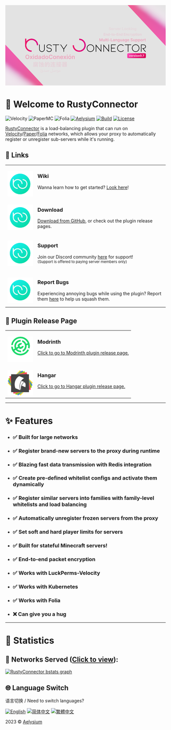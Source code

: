 ![Aelysium Wordmark Image](https://github.com/Aelysium-Group/.github/blob/main/images/rustyconnector-wordmark.png?raw=true)

# 👋 Welcome to RustyConnector
![Velocity](https://flat.badgen.net/badge/Velocity/3.1.1%20-%203.2.0/1197d1?icon=dockbit)
![PaperMC](https://flat.badgen.net/badge/Paper/1.16%20-%201.20.2/F96854?icon=telegram)
![Folia](https://flat.badgen.net/badge/Folia/Supported/E004BC?icon=maven)
[![Aelysium](https://flat.badgen.net/badge/Discord/Aelysium/5865F2?icon=discord)](https://join.aelysium.group/)
[![Build](https://flat.badgen.net/github/release/Aelysium-Group/rusty-connector?label=Latest%20Stable%20Release&icon=maven)](https://github.com/Aelysium-Group/rusty-connector/releases)
[![License](https://flat.badgen.net/badge/License/MIT/5865F2)](https://github.com/Aelysium-Group/rusty-connector/blob/main/LICENSE)

[RustyConnector] is a load-balancing plugin that can run on [Velocity]/[Paper]/[Folia] networks, which allows your proxy to automatically register or unregister sub-servers while it's running.

<!-- Table-1 -->
<table>
<thead>
<h2>🧭 Links</h2>
</thead>
<tbody>
<tr>
  <td width="80" align="center" valign="top">
    <br>
    <a href="https://github.com/Aelysium-Group/rusty-connector/wiki"><img src="./blob/images/logo/rc-logo.webp"></a>
  </td>
  <td valign="top">
    <h3>Wiki</h3>
    <p>
      Wanna learn how to get started? <a href="https://wiki.aelysium.group/">Look here</a>!
    </p>
  </td>
</tr>
<tr>
  <td width="80" align="center" valign="top">
    <br>
    <a href="https://github.com/Aelysium-Group/rusty-connector/releases"><img src="./blob/images/logo/rc-logo.webp"></a>
  </td>
  <td valign="top">
    <h3>Download</h3>
    <p>
      <a href="https://github.com/Aelysium-Group/rusty-connector/releases">Download from GitHub</a>, or check out the plugin release pages.
    </p>
  </td>
</tr>
<tr>
  <td width="80" align="center" valign="top">
    <br>
    <a href="https://join.aelysium.group"><img src="./blob/images/logo/rc-logo.webp"></a>
  </td>
  <td>
    <h3>Support</h3>
    <p>
      Join our Discord community <a href="https://join.aelysium.group">here</a> for support!
      <br>
      <sup>(Support is offered to paying server members only)</sup>
    </p>
  </td>
</tr>
<tr>
  <td width="80" align="center" valign="top">
    <br>
    <a href="https://github.com/Aelysium-Group/rusty-connector/issues"><img src="./blob/images/logo/rc-logo.webp"></a>
  </td>
  <td>
    <h3>Report Bugs</h3>
    <p>
    Experiencing annoying bugs while using the plugin? Report them <a href="https://github.com/Aelysium-Group/rusty-connector/issues"> here</a> to help us squash them.
    </p>
  </td>
</tr>
</tbody>
</table>

<!-- Table-2 -->
<table>
<thead>
<h2>🚀 Plugin Release Page</h2>
</thead>
<tbody>
<tr>
  <td width="80" align="center" valign="center">
    <br>
    <a href="https://modrinth.com/plugin/rustyconnector"><img src="./blob/images/logo/modrinth.svg"></a>
  </td>
  <td valign="top">
    <h3>Modrinth</h3>
    <p>
      <a href="https://modrinth.com/plugin/rustyconnector">Click to go to Modrinth plugin release page.</a>
    </p>
  </td>
</tr>
<tr>
  <td width="80" align="center" valign="top">
    <br>
    <a href="https://hangar.papermc.io/nathan-i-martin/RustyConnector"><img src="./blob/images/logo/hangar.svg"></a>
  </td>
  <td valign="top">
    <h3>Hangar</h3>
    <p>
      <a href="https://hangar.papermc.io/nathan-i-martin/RustyConnector">Click to go to Hangar plugin release page.</a>
    </p>
  </td>
</tr>
</tbody>
</table>

---
# ✨ Features
- ### ✅ Built for large networks
- ### ✅ Register brand-new servers to the proxy during runtime
- ### ✅ Blazing fast data transmission with Redis integration
- ### ✅ Create pre-defined whitelist configs and activate them dynamically
- ### ✅ Register similar servers into families with family-level whitelists and load balancing
- ### ✅ Automatically unregister frozen servers from the proxy
- ### ✅ Set soft and hard player limits for servers
- ### ✅ Built for stateful Minecraft servers!
- ### ✅ End-to-end packet encryption
- ### ✅ Works with LuckPerms-Velocity
- ### ✅ Works with Kubernetes
- ### ✅ Works with Folia
- ### ❌ Can give you a hug
---
# 🎨 Statistics

## 🌌 Networks Served ([Click to view](https://bstats.org/plugin/velocity/RustyConnector/17972)):
[![RustyConnector bstats graph](https://bstats.org/signatures/velocity/RustyConnector.svg)](https://bstats.org/signatures/velocity/RustyConnector.svg)

## 🌐 Language Switch

语言切换 / Need to switch languages?

[![English](https://flat.badgen.net/badge/English/Click%20me/blue)](https://github.com/Aelysium-Group/rusty-connector)
[![简体中文](https://flat.badgen.net/badge/简体中文/Click%20me/blue)](https://github.com/Aelysium-Group/rustyconnector-zhhans)
[![繁體中文](https://flat.badgen.net/badge/繁體中文/Click%20me/blue)](https://github.com/Aelysium-Group/rustyconnector-zhhant)

2023 © [Aelysium](https://www.aelysium.group)

<!-- URL LIST -->
[Folia]:https://github.com/PaperMC/Folia
[Paper]: https://papermc.io
[Velocity]: https://velocitypowered.com
[RustyConnector]: https://github.com/Aelysium-Group/rusty-connector
